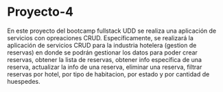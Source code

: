 # Proyecto-4
En este proyecto del bootcamp fullstack UDD se realiza una aplicación de servicios con opreaciones CRUD. 
Específicamente, se realizará la aplicación de servicios CRUD para la industria hotelera (gestion de reservas) en donde se podrán gestionar los datos para poder crear reservas, obtener la lista de reservas, obtener info específica de una reserva, actualizar la info de una reserva, eliminar una reserva, filtrar reservas por hotel, por tipo de habitacion, por estado y por cantidad de huespedes.
